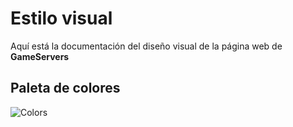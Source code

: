 # Estilo visual

Aquí está la documentación del diseño visual de la página web de **GameServers**

## Paleta de colores

![Colors](https://s3.us-west-2.amazonaws.com/secure.notion-static.com/f7508485-180b-425d-8705-9ff72eeace46/GameServers.png?X-Amz-Algorithm=AWS4-HMAC-SHA256&X-Amz-Credential=AKIAT73L2G45O3KS52Y5%2F20201201%2Fus-west-2%2Fs3%2Faws4_request&X-Amz-Date=20201201T170155Z&X-Amz-Expires=86400&X-Amz-Signature=db3117c876426be5b83e9d0d479fd459403315113cb12bfd2083339ca439e1b9&X-Amz-SignedHeaders=host&response-content-disposition=filename%20%3D%22GameServers.png%22)